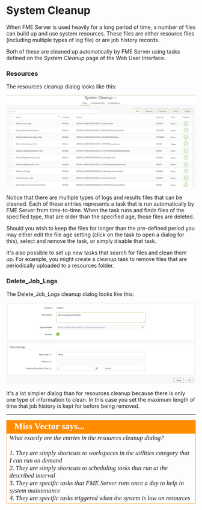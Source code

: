 # System Cleanup #

When FME Server is used heavily for a long period of time, a number of files can build up and use system resources. These files are either resource files (including multiple types of log file) or are job history records.

Both of these are cleaned up automatically by FME Server using tasks defined on the *System Cleanup* page of the Web User Interface.

### Resources ###

The resources cleanup dialog looks like this:

![](./Images/4.428.SystemCleanupPage.png)

Notice that there are multiple types of logs and results files that can be cleaned. Each of these entries represents a task that is run automatically by FME Server from time-to-time. When the task runs and finds files of the specified type, that are older than the specified age, those files are deleted.

Should you wish to keep the files for longer than the pre-defined period you may either edit the file age setting (click on the task to open a dialog for this), select and remove the task, or simply disable that task.

It's also possible to set up new tasks that search for files and clean them up. For example, you might create a cleanup task to remove files that are periodically uploaded to a resources folder.

### Delete_Job\_Logs ###

The Delete_Job\_Logs cleanup dialog looks like this:

![](./Images/4.429.Delete_Job_Logs.png)

It's a lot simpler dialog than for resources cleanup because there is only one type of information to clean. In this case you set the maximum length of time that job history is kept for before being removed. 

---

<!--Person X Says Section-->

<table style="border-spacing: 0px">
<tr>
<td style="vertical-align:middle;background-color:darkorange;border: 2px solid darkorange">
<i class="fa fa-quote-left fa-lg fa-pull-left fa-fw" style="color:white;padding-right: 12px;vertical-align:text-top"></i>
<span style="color:white;font-size:x-large;font-weight: bold;font-family:serif">Miss Vector says...</span>
</td>
</tr>

<tr>
<td style="border: 1px solid darkorange">
<span style="font-family:serif; font-style:italic; font-size:larger">
What exactly are the entries in the resources cleanup dialog?
<br><br>1. They are simply shortcuts to workspaces in the utilities category that I can run on demand  
<br>2. They are simply shortcuts to scheduling tasks that run at the described interval
<br>3. They are specific tasks that FME Server runs once a day to help in system maintenance 
<br>4. They are specific tasks triggered when the system is low on resources
</span>
</td>
</tr>
</table>
